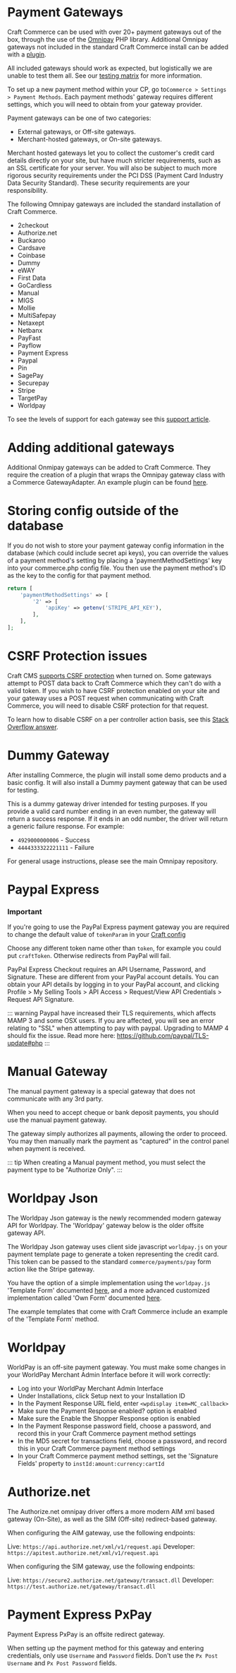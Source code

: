 # Payment Gateways
Craft Commerce can be used with over 20+ payment gateways out of the box, through the use of the [Omnipay](https://github.com/thephpleague/omnipay) PHP library. Additional Omnipay gateways not included in the standard Craft Commerce install can be added with a [plugin](#adding-additional-gateways).

All included gateways should work as expected, but logistically we are unable to test them all. See our [testing matrix](https://craftcommerce.com/support/which-payment-gateways-do-you-support) for more information.

To set up a new payment method within your CP, go to`Commerce > Settings > Payment Methods`. Each payment methods' gateway requires different settings, which you will need to obtain from your gateway provider.

Payment gateways can be one of two categories:

- External gateways, or Off-site gateways.
- Merchant-hosted gateways, or On-site gateways.

Merchant hosted gateways let you to collect the customer's credit card details directly on your site, but have much stricter requirements, such as an SSL certificate for your server. You will also be subject to much more rigorous security requirements under the PCI DSS (Payment Card Industry Data Security Standard). These security requirements are your responsibility.

The following Omnipay gateways are included the standard installation of Craft Commerce.

- 2checkout
- Authorize.net
- Buckaroo
- Cardsave
- Coinbase
- Dummy
- eWAY
- First Data
- GoCardless
- Manual
- MIGS
- Mollie
- MultiSafepay
- Netaxept
- Netbanx
- PayFast
- Payflow
- Payment Express
- Paypal
- Pin
- SagePay
- Securepay
- Stripe
- TargetPay
- Worldpay

To see the levels of support for each gateway see this [support article](https://craftcommerce.com/support/which-payment-gateways-do-you-support).

# Adding additional gateways

Additional Onmipay gateways can be added to Craft Commerce. They require the creation of a plugin that wraps the Omnipay gateway class with a Commerce GatewayAdapter. An example plugin can be found [here](https://github.com/lukeholder/craftcommerce-ogone).

# Storing config outside of the database

If you do not wish to store your payment gateway config information in the database (which could include secret api keys), you can override the values of a payment method's setting by placing a 'paymentMethodSettings' key into your commerce.php config file. You then use the payment method's ID  as the key to the config for that payment method.

```php
return [
    'paymentMethodSettings' => [
        '2' => [
            'apiKey' => getenv('STRIPE_API_KEY'),
        ],
    ],
];
```

# CSRF Protection issues

Craft CMS [supports CSRF protection](https://craftcms.com/support/csrf-protection) when turned on. Some gateways attempt to POST data back to Craft Commerce which they can't do with a valid token. If you wish to have CSRF protection enabled on your site and your gateway uses a POST request when communicating with Craft Commerce, you will need to disable CSRF protection for that request.

To learn how to disable CSRF on a per controller action basis, see this [Stack Overflow answer](http://craftcms.stackexchange.com/a/4554/91).

# Dummy Gateway

After installing Commerce, the plugin will install some demo products and a basic config. It will also install a Dummy payment gateway
that can be used for testing.

This is a dummy gateway driver intended for testing purposes. If you provide a valid card number ending in an even number, the gateway will return a success response. If it ends in an odd number, the driver will return a generic failure response. For example:

- `4929000000006` - Success
- `4444333322221111` - Failure

For general usage instructions, please see the main Omnipay repository.

# Paypal Express

### Important
If you're going to use the PayPal Express payment gateway you are required to change the default value of ```tokenParam``` in your
[Craft config](http://buildwithcraft.com/docs/config-settings#tokenParam)

Choose any different token name other than ```token```, for example you could put ```craftToken```. Otherwise redirects from PayPal will fail.

PayPal Express Checkout requires an API Username, Password, and Signature. These are different from your PayPal account details. You can obtain your API details by logging in to your PayPal account, and clicking Profile > My Selling Tools > API Access > Request/View API Credentials > Request API Signature.

::: warning
Paypal have increased their TLS requirements, which affects MAMP 3 and some OSX users. If you are affected, you will see an error relating to "SSL" when attempting to pay with paypal. Upgrading to MAMP 4 should fix the issue. Read more here: https://github.com/paypal/TLS-update#php
:::

# Manual Gateway

The manual payment gateway is a special gateway that does not communicate with any 3rd party.

When you need to accept cheque or bank deposit payments, you should use the manual payment gateway.

The gateway simply authorizes all payments, allowing the order to proceed. You may then manually mark the payment as "captured" in the control panel when payment is received.

::: tip
When creating a Manual payment method, you must select the payment type to be "Authorize Only".
:::

# Worldpay Json

The Worldpay Json gateway is the newly recommended modern gateway API for Worldpay. The 'Worldpay' gateway below is the older offsite gateway API.

The Worldpay Json gateway uses client side javascript `worldpay.js` on your payment template page to generate a token representing the credit card. This token can be passed to the standard `commerce/payments/pay` form action like the Stripe gateway.

You have the option of a simple implementation using the `worldpay.js` 'Template Form' documented [here](https://developer.worldpay.com/jsonapi/docs/template-form), and a more advanced customized implementation called 'Own Form' documented [here](https://developer.worldpay.com/jsonapi/docs/own-form).

The example templates that come with Craft Commerce include an example of the 'Template Form' method.

# Worldpay

WorldPay is an off-site payment gateway. You must make some changes in your WorldPay Merchant Admin Interface before it will work correctly:

- Log into your WorldPay Merchant Admin Interface
- Under Installations, click Setup next to your Installation ID
- In the Payment Response URL field, enter `<wpdisplay item=MC_callback>`
- Make sure the Payment Response enabled? option is enabled
- Make sure the Enable the Shopper Response option is enabled
- In the Payment Response password field, choose a password, and record this in your Craft Commerce payment method settings
- In the MD5 secret for transactions field, choose a password, and record this in your Craft Commerce payment method settings
- In your Craft Commerce payment method settings, set the 'Signature Fields' property to `instId:amount:currency:cartId`

# Authorize.net

The Authorize.net omnipay driver offers a more modern AIM xml based gateway (On-Site), as well as the SIM (Off-site) redirect-based gateway.

When configuring the AIM gateway, use the following endpoints:

Live: `https://api.authorize.net/xml/v1/request.api`
Developer: `https://apitest.authorize.net/xml/v1/request.api`

When configuring the SIM gateway, use the following endpoints:

Live: `https://secure2.authorize.net/gateway/transact.dll`
Developer: `https://test.authorize.net/gateway/transact.dll`

# Payment Express    PxPay

Payment Express PxPay is an offsite redirect gateway.

When setting up the payment method for this gateway and entering credentials, only use `Username` and `Password` fields. Don't use the `Px Post Username` and `Px Post Password` fields.
